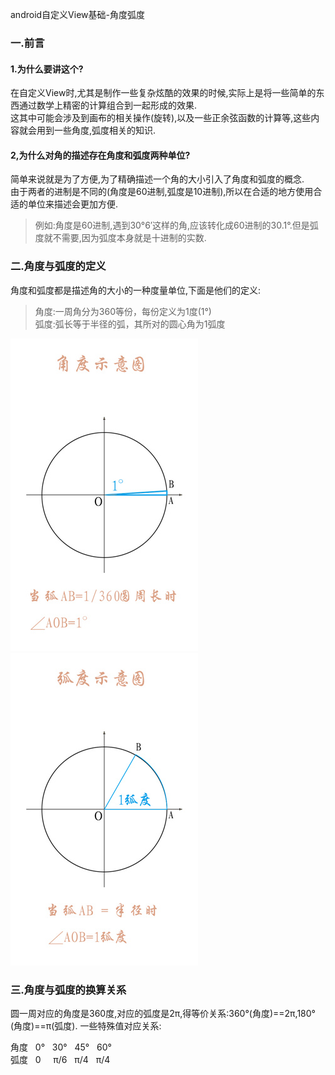 android自定义View基础-角度弧度

### 一.前言
#### 1.为什么要讲这个?
在自定义View时,尤其是制作一些复杂炫酷的效果的时候,实际上是将一些简单的东西通过数学上精密的计算组合到一起形成的效果.<br>
这其中可能会涉及到画布的相关操作(旋转),以及一些正余弦函数的计算等,这些内容就会用到一些角度,弧度相关的知识.
#### 2,为什么对角的描述存在角度和弧度两种单位?
简单来说就是为了方便,为了精确描述一个角的大小引入了角度和弧度的概念.<br>
由于两者的进制是不同的(角度是60进制,弧度是10进制),所以在合适的地方使用合适的单位来描述会更加方便.
>例如:角度是60进制,遇到30°6′这样的角,应该转化成60进制的30.1°.但是弧度就不需要,因为弧度本身就是十进制的实数.

### 二.角度与弧度的定义
角度和弧度都是描述角的大小的一种度量单位,下面是他们的定义:<br>

>  角度:一周角分为360等份，每份定义为1度(1°)<br>
>  弧度:弧长等于半径的弧，其所对的圆心角为1弧度 
  
![](https://github.com/liuhuan2015/Custom_View_Learn/blob/master/Img_folder/%E8%A7%92%E5%BA%A6%E7%A4%BA%E6%84%8F%E5%9B%BE.jpg)             ![](https://github.com/liuhuan2015/Custom_View_Learn/blob/master/Img_folder/%E5%BC%A7%E5%BA%A6%E7%A4%BA%E6%84%8F%E5%9B%BE.jpg)

### 三.角度与弧度的换算关系
圆一周对应的角度是360度,对应的弧度是2π,得等价关系:360°(角度)==2π,180°(角度)==π(弧度).
一些特殊值对应关系:<br>

角度   0°    30°    45°    60°<br>
弧度   0     π/6    π/4	   π/4<br>	
  
  
  




